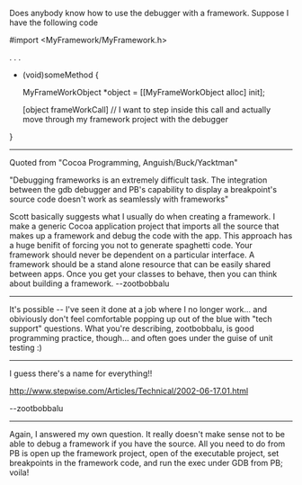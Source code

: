 Does anybody know how to use the debugger with a framework.  Suppose I have the following code

#import <MyFramework/MyFramework.h>
 
.
.
.

- (void)someMethod
{

   MyFrameWorkObject *object = [[MyFrameWorkObject alloc] init];

   [object frameWorkCall] // I want to step inside this call and actually move through my framework project with the debugger

}

----

Quoted from "Cocoa Programming, Anguish/Buck/Yacktman"

"Debugging frameworks is an extremely difficult task. The integration between the gdb debugger and PB's capability to display a breakpoint's source code doesn't work as seamlessly with frameworks"

Scott basically suggests what I usually do when creating a framework. I make a generic Cocoa application project that imports all the source that makes up a framework and debug the code with the app. This approach has a huge benifit of forcing you not to generate spaghetti code. Your framework should never be dependent on a particular interface. A framework should be a stand alone resource that can be easily shared between apps. Once you get your classes to behave, then you can think about building a framework. --zootbobbalu

----

It's possible -- I've seen it done at a job where I no longer work... and obiviously don't feel comfortable popping up out of the blue with "tech support" questions.  What you're describing, zootbobbalu, is good programming practice, though...  and often goes under the guise of unit testing :)

----

I guess there's a name for everything!!

http://www.stepwise.com/Articles/Technical/2002-06-17.01.html

--zootbobbalu

----

Again, I answered my own question.  It really doesn't make sense not to be able to debug a framework if you have the source.  All you need to do from PB is open up the framework project, open of the executable project, set breakpoints in the framework code, and run the exec under GDB from PB; voila!
